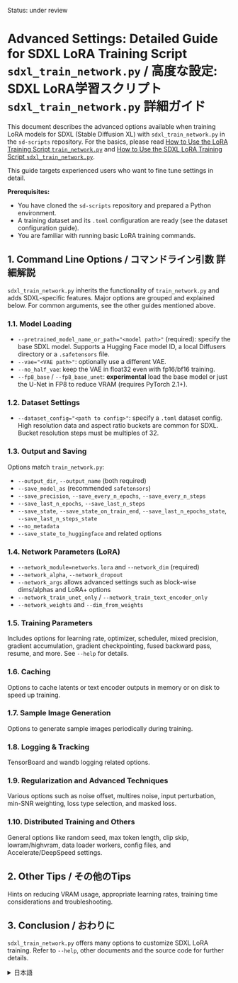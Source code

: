 Status: under review

# Advanced Settings: Detailed Guide for SDXL LoRA Training Script `sdxl_train_network.py` / 高度な設定: SDXL LoRA学習スクリプト `sdxl_train_network.py` 詳細ガイド

This document describes the advanced options available when training LoRA models for SDXL (Stable Diffusion XL) with `sdxl_train_network.py` in the `sd-scripts` repository. For the basics, please read [How to Use the LoRA Training Script `train_network.py`](train_network.md) and [How to Use the SDXL LoRA Training Script `sdxl_train_network.py`](sdxl_train_network.md).

This guide targets experienced users who want to fine tune settings in detail.

**Prerequisites:**

* You have cloned the `sd-scripts` repository and prepared a Python environment.
* A training dataset and its `.toml` configuration are ready (see the dataset configuration guide).
* You are familiar with running basic LoRA training commands.

## 1. Command Line Options / コマンドライン引数 詳細解説

`sdxl_train_network.py` inherits the functionality of `train_network.py` and adds SDXL-specific features. Major options are grouped and explained below. For common arguments, see the other guides mentioned above.

### 1.1. Model Loading

* `--pretrained_model_name_or_path="<model path>"` (required): specify the base SDXL model. Supports a Hugging Face model ID, a local Diffusers directory or a `.safetensors` file.
* `--vae="<VAE path>"`: optionally use a different VAE.
* `--no_half_vae`: keep the VAE in float32 even with fp16/bf16 training.
* `--fp8_base` / `--fp8_base_unet`: **experimental** load the base model or just the U-Net in FP8 to reduce VRAM (requires PyTorch 2.1+).

### 1.2. Dataset Settings

* `--dataset_config="<path to config>"`: specify a `.toml` dataset config. High resolution data and aspect ratio buckets are common for SDXL. Bucket resolution steps must be multiples of 32.

### 1.3. Output and Saving

Options match `train_network.py`:

* `--output_dir`, `--output_name` (both required)
* `--save_model_as` (recommended `safetensors`)
* `--save_precision`, `--save_every_n_epochs`, `--save_every_n_steps`
* `--save_last_n_epochs`, `--save_last_n_steps`
* `--save_state`, `--save_state_on_train_end`, `--save_last_n_epochs_state`, `--save_last_n_steps_state`
* `--no_metadata`
* `--save_state_to_huggingface` and related options

### 1.4. Network Parameters (LoRA)

* `--network_module=networks.lora` and `--network_dim` (required)
* `--network_alpha`, `--network_dropout`
* `--network_args` allows advanced settings such as block-wise dims/alphas and LoRA+ options
* `--network_train_unet_only` / `--network_train_text_encoder_only`
* `--network_weights` and `--dim_from_weights`

### 1.5. Training Parameters

Includes options for learning rate, optimizer, scheduler, mixed precision, gradient accumulation, gradient checkpointing, fused backward pass, resume, and more. See `--help` for details.

### 1.6. Caching

Options to cache latents or text encoder outputs in memory or on disk to speed up training.

### 1.7. Sample Image Generation

Options to generate sample images periodically during training.

### 1.8. Logging & Tracking

TensorBoard and wandb logging related options.

### 1.9. Regularization and Advanced Techniques

Various options such as noise offset, multires noise, input perturbation, min-SNR weighting, loss type selection, and masked loss.

### 1.10. Distributed Training and Others

General options like random seed, max token length, clip skip, lowram/highvram, data loader workers, config files, and Accelerate/DeepSpeed settings.

## 2. Other Tips / その他のTips

Hints on reducing VRAM usage, appropriate learning rates, training time considerations and troubleshooting.

## 3. Conclusion / おわりに

`sdxl_train_network.py` offers many options to customize SDXL LoRA training. Refer to `--help`, other documents and the source code for further details.

<details>
<summary>日本語</summary>

---

# 高度な設定: SDXL LoRA学習スクリプト `sdxl_train_network.py` 詳細ガイド

このドキュメントでは、`sd-scripts` リポジトリに含まれる `sdxl_train_network.py` を使用した、SDXL (Stable Diffusion XL) モデルに対する LoRA (Low-Rank Adaptation) モデル学習の高度な設定オプションについて解説します。

基本的な使い方については、以下のドキュメントを参照してください。

*   [LoRA学習スクリプト `train_network.py` の使い方](train_network.md)
*   [SDXL LoRA学習スクリプト `sdxl_train_network.py` の使い方](sdxl_train_network.md)

このガイドは、基本的なLoRA学習の経験があり、より詳細な設定や高度な機能を試したい熟練した利用者を対象としています。

**前提条件:**

*   `sd-scripts` リポジトリのクローンと Python 環境のセットアップが完了していること。
*   学習用データセットの準備と設定（`.toml`ファイル）が完了していること。（[データセット設定ガイド](link/to/dataset/config/doc)参照）
*   基本的なLoRA学習のコマンドライン実行経験があること。

## 1. コマンドライン引数 詳細解説

`sdxl_train_network.py` は `train_network.py` の機能を継承しつつ、SDXL特有の機能を追加しています。ここでは、SDXL LoRA学習に関連する主要なコマンドライン引数について、機能別に分類して詳細に解説します。

基本的な引数については、[LoRA学習スクリプト `train_network.py` の使い方](train_network.md#31-主要なコマンドライン引数) および [SDXL LoRA学習スクリプト `sdxl_train_network.py` の使い方](sdxl_train_network.md#31-主要なコマンドライン引数（差分）) を参照してください。

### 1.1. モデル読み込み関連

*   `--pretrained_model_name_or_path="<モデルパス>"` **[必須]**
    *   学習のベースとなる **SDXLモデル** を指定します。Hugging Face HubのモデルID、ローカルのDiffusers形式モデルディレクトリ、または`.safetensors`ファイルを指定できます。
    *   詳細は[基本ガイド](sdxl_train_network.md#モデル関連)を参照してください。
*   `--vae="<VAEパス>"`
    *   オプションで、学習に使用するVAEを指定します。SDXLモデルに含まれるVAE以外を使用する場合に指定します。`.ckpt`または`.safetensors`ファイルを指定できます。
*   `--no_half_vae`
    *   混合精度(`fp16`/`bf16`)使用時でもVAEを`float32`で動作させます。SDXLのVAEは`float16`で不安定になることがあるため、`fp16`指定時には有効にすることが推奨されます。`bf16`では通常不要です。
*   `--fp8_base` / `--fp8_base_unet`
    *   **実験的機能:** ベースモデル（U-Net, Text Encoder）またはU-NetのみをFP8で読み込み、VRAM使用量を削減します。PyTorch 2.1以上が必要です。詳細は TODO 後でドキュメントを追加 の関連セクションを参照してください (SD3の説明ですがSDXLにも適用されます)。

### 1.2. データセット設定関連

*   `--dataset_config="<設定ファイルのパス>"` 
    *   データセットの設定を記述した`.toml`ファイルを指定します。SDXLでは高解像度データとバケツ機能（`.toml` で `enable_bucket = true` を指定）の利用が一般的です。
    *   `.toml`ファイルの書き方の詳細は[データセット設定ガイド](link/to/dataset/config/doc)を参照してください。
    *   アスペクト比バケツの解像度ステップ(`bucket_reso_steps`)は、SDXLでは32の倍数とする必要があります。

### 1.3. 出力・保存関連

基本的なオプションは `train_network.py` と共通です。

*   `--output_dir="<出力先ディレクトリ>"` **[必須]**
*   `--output_name="<出力ファイル名>"` **[必須]**
*   `--save_model_as="safetensors"` (推奨), `ckpt`, `pt`, `diffusers`, `diffusers_safetensors`
*   `--save_precision="fp16"`, `"bf16"`, `"float"`
    *   モデルの保存精度を指定します。未指定時は学習時の精度(`fp16`, `bf16`等)で保存されます。
*   `--save_every_n_epochs=N` / `--save_every_n_steps=N`
    *   Nエポック/ステップごとにモデルを保存します。
*   `--save_last_n_epochs=M` / `--save_last_n_steps=M`
    *   エポック/ステップごとに保存する際、最新のM個のみを保持し、古いものは削除します。
*   `--save_state` / `--save_state_on_train_end`
    *   モデル保存時/学習終了時に、Optimizerの状態などを含む学習状態(`state`)を保存します。`--resume`オプションでの学習再開に必要です。
*   `--save_last_n_epochs_state=M` / `--save_last_n_steps_state=M`
    *   `state`の保存数をM個に制限します。`--save_last_n_epochs/steps`の指定を上書きします。
*   `--no_metadata`
    *   出力モデルにメタデータを保存しません。
*   `--save_state_to_huggingface` / `--huggingface_repo_id` など
    *   Hugging Face Hubへのモデルやstateのアップロード関連オプション。詳細は TODO ドキュメントを追加 を参照してください。

### 1.4. ネットワークパラメータ (LoRA)

基本的なオプションは `train_network.py` と共通です。

*   `--network_module=networks.lora` **[必須]**
*   `--network_dim=N` **[必須]**
    *   LoRAのランク (次元数) を指定します。SDXLでは32や64などが試されることが多いですが、データセットや目的に応じて調整が必要です。
*   `--network_alpha=M`
    *   LoRAのアルファ値。`network_dim`の半分程度、または`network_dim`と同じ値などが一般的です。デフォルトは1。
*   `--network_dropout=P`
    *   LoRAモジュール内のドロップアウト率 (0.0~1.0)。過学習抑制の効果が期待できます。デフォルトはNone (ドロップアウトなし)。
*   `--network_args ...`
    *   ネットワークモジュールへの追加引数を `key=value` 形式で指定します。LoRAでは以下の高度な設定が可能です。
        *   **階層別 (Block-wise) 次元数/アルファ:**
            *   U-Netの各ブロックごとに異なる`dim`と`alpha`を指定できます。これにより、特定の層の影響を強めたり弱めたりする調整が可能です。
            *   `block_dims`: U-NetのLinear層およびConv2d 1x1層に対するブロックごとのdimをカンマ区切りで指定します (SDXLでは23個の数値)。
            *   `block_alphas`: 上記に対応するalpha値をカンマ区切りで指定します。
            *   `conv_block_dims`: U-NetのConv2d 3x3層に対するブロックごとのdimをカンマ区切りで指定します。
            *   `conv_block_alphas`: 上記に対応するalpha値をカンマ区切りで指定します。
            *   指定しないブロックは `--network_dim`/`--network_alpha` または `--conv_dim`/`--conv_alpha` (存在する場合) の値が使用されます。
            *   詳細は[LoRA の階層別学習率](train_network.md#lora-の階層別学習率) (train\_network.md内、SDXLでも同様に適用可能) や実装 ([lora.py](lora.py)) を参照してください。
        *   **LoRA+:**
            *   `loraplus_lr_ratio=R`: LoRAの上向き重み(UP)の学習率を、下向き重み(DOWN)の学習率のR倍にします。学習速度の向上が期待できます。論文推奨は16。
            *   `loraplus_unet_lr_ratio=RU`: U-Net部分のLoRA+学習率比を個別に指定します。
            *   `loraplus_text_encoder_lr_ratio=RT`: Text Encoder部分のLoRA+学習率比を個別に指定します。(`--text_encoder_lr1`, `--text_encoder_lr2`で指定した学習率に乗算されます)
            *   詳細は[README](../README.md#jan-17-2025--2025-01-17-version-090)や実装 ([lora.py](lora.py)) を参照してください。
*   `--network_train_unet_only`
    *   U-NetのLoRAモジュールのみを学習します。Text Encoderの学習を行わない場合に指定します。`--cache_text_encoder_outputs` を使用する場合は必須です。
*   `--network_train_text_encoder_only`
    *   Text EncoderのLoRAモジュールのみを学習します。U-Netの学習を行わない場合に指定します。
*   `--network_weights="<重みファイル>"`
    *   学習済みのLoRA重みを読み込んで学習を開始します。ファインチューニングや学習再開に使用します。`--resume` との違いは、このオプションはLoRAモジュールの重みのみを読み込み、`--resume` はOptimizerの状態や学習ステップ数なども復元します。
*   `--dim_from_weights`
    *   `--network_weights` で指定した重みファイルからLoRAの次元数 (`dim`) を自動的に読み込みます。`--network_dim` の指定は不要になります。

### 1.5. 学習パラメータ

*   `--learning_rate=LR`
    *   全体の学習率。各モジュール(`unet_lr`, `text_encoder_lr1`, `text_encoder_lr2`)のデフォルト値となります。`1e-3` や `1e-4` などが試されることが多いです。
*   `--unet_lr=LR_U`
    *   U-Net部分のLoRAモジュールの学習率。
*   `--text_encoder_lr1=LR_TE1`
    *   Text Encoder 1 (OpenCLIP ViT-G/14) のLoRAモジュールの学習率。通常、U-Netより小さい値 (例: `1e-5`, `2e-5`) が推奨されます。
*   `--text_encoder_lr2=LR_TE2`
    *   Text Encoder 2 (CLIP ViT-L/14) のLoRAモジュールの学習率。通常、U-Netより小さい値 (例: `1e-5`, `2e-5`) が推奨されます。
*   `--optimizer_type="..."`
    *   使用するOptimizerを指定します。`AdamW8bit` (省メモリ、一般的), `Adafactor` (さらに省メモリ、SDXLフルモデル学習で実績あり), `Lion`, `DAdaptation`, `Prodigy`などが選択可能です。各Optimizerには追加の引数が必要な場合があります (`--optimizer_args`参照)。
    *   `AdamW8bit` や `PagedAdamW8bit` (要 `bitsandbytes`) が一般的です。
    *   `Adafactor` はメモリ効率が良いですが、設定がやや複雑です (相対ステップ(`relative_step=True`)推奨、学習率スケジューラは`adafactor`推奨)。
    *   `DAdaptation`, `Prodigy` は学習率の自動調整機能がありますが、LoRA+との併用はできません。学習率は`1.0`程度を指定します。
    *   詳細は[train\_util.py](train_util.py)の`get_optimizer`関数を参照してください。
*   `--optimizer_args ...`
    *   Optimizerへの追加引数を `key=value` 形式で指定します (例: `"weight_decay=0.01"` `"betas=0.9,0.999"`).
*   `--lr_scheduler="..."`
    *   学習率スケジューラを指定します。`constant` (変化なし), `cosine` (コサインカーブ), `linear` (線形減衰), `constant_with_warmup` (ウォームアップ付き定数), `cosine_with_restarts` など。`constant` や `cosine` 、 `constant_with_warmup` がよく使われます。
    *   スケジューラによっては追加の引数が必要です (`--lr_scheduler_args`参照)。
    *   `DAdaptation` や `Prodigy` などの自己学習率調整機能付きOptimizerを使用する場合、スケジューラは不要です (`constant` を指定)。
*   `--lr_warmup_steps=N`
    *   学習率スケジューラのウォームアップステップ数。学習開始時に学習率を徐々に上げていく期間です。N < 1 の場合は全ステップ数に対する割合と解釈されます。
*   `--lr_scheduler_num_cycles=N` / `--lr_scheduler_power=P`
    *   特定のスケジューラ (`cosine_with_restarts`, `polynomial`) のためのパラメータ。
*   `--max_train_steps=N` / `--max_train_epochs=N`
    *   学習の総ステップ数またはエポック数を指定します。エポック指定が優先されます。
*   `--mixed_precision="bf16"` / `"fp16"` / `"no"`
    *   混合精度学習の設定。SDXLでは `bf16` (対応GPUの場合) または `fp16` の使用が強く推奨されます。VRAM使用量を削減し、学習速度を向上させます。
*   `--full_fp16` / `--full_bf16`
    *   勾配計算も含めて完全に半精度/bf16で行います。VRAM使用量をさらに削減できますが、学習の安定性に影響する可能性があります。VRAMがどうしても足りない場合に使用します。
*   `--gradient_accumulation_steps=N`
    *   勾配をNステップ分蓄積してからOptimizerを更新します。実質的なバッチサイズを `train_batch_size * N` に増やし、少ないVRAMで大きなバッチサイズ相当の効果を得られます。デフォルトは1。
*   `--max_grad_norm=N`
    *   勾配クリッピングの閾値。勾配のノルムがNを超える場合にクリッピングします。デフォルトは1.0。`0`で無効。
*   `--gradient_checkpointing`
    *   メモリ使用量を大幅に削減しますが、学習速度は若干低下します。SDXLではメモリ消費が大きいため、有効にすることが推奨されます。
*   `--fused_backward_pass`
    *   **実験的機能:** 勾配計算とOptimizerのステップを融合し、VRAM使用量を削減します。SDXLで利用可能です。現在 `Adafactor` Optimizerのみ対応。Gradient Accumulationとは併用できません。
*   `--resume="<stateディレクトリ>"`
    *   `--save_state`で保存された学習状態から学習を再開します。Optimizerの状態や学習ステップ数などが復元されます。

### 1.6. キャッシュ機能関連

SDXLは計算コストが高いため、キャッシュ機能が効果的です。

*   `--cache_latents`
    *   VAEの出力(Latent)をメモリにキャッシュします。VAEの計算を省略でき、VRAM使用量を削減し、学習を高速化します。**注意:** 画像に対するAugmentation (`color_aug`, `flip_aug`, `random_crop` 等) は無効になります。
*   `--cache_latents_to_disk`
    *   `--cache_latents` と併用し、キャッシュ先をディスクにします。大量のデータセットや複数回の学習で特に有効です。初回実行時にディスクにキャッシュが生成され、2回目以降はそれを読み込みます。
*   `--cache_text_encoder_outputs`
    *   Text Encoderの出力をメモリにキャッシュします。Text Encoderの計算を省略でき、VRAM使用量を削減し、学習を高速化します。**注意:** キャプションに対するAugmentation (`shuffle_caption`, `caption_dropout_rate` 等) は無効になります。**また、このオプションを使用する場合、Text EncoderのLoRAモジュールは学習できません (`--network_train_unet_only` の指定が必須です)。**
*   `--cache_text_encoder_outputs_to_disk`
    *   `--cache_text_encoder_outputs` と併用し、キャッシュ先をディスクにします。
*   `--skip_cache_check`
    *   キャッシュファイルの内容の検証をスキップします。ファイルの存在確認は行われ、存在しない場合はキャッシュが生成されます。デバッグ等で意図的に再キャッシュしたい場合を除き、通常は指定不要です。

### 1.7. サンプル画像生成関連

基本的なオプションは `train_network.py` と共通です。

*   `--sample_every_n_steps=N` / `--sample_every_n_epochs=N`
    *   Nステップ/エポックごとにサンプル画像を生成します。
*   `--sample_at_first`
    *   学習開始前にサンプル画像を生成します。
*   `--sample_prompts="<プロンプトファイル>"`
    *   サンプル画像生成に使用するプロンプトを記述したファイル (`.txt`, `.toml`, `.json`) を指定します。書式は[gen\_img\_diffusers.py](gen_img_diffusers.py)に準じます。詳細は[ドキュメント](gen_img_README-ja.md)を参照してください。
*   `--sample_sampler="..."`
    *   サンプル画像生成時のサンプラー（スケジューラ）を指定します。`euler_a`, `dpm++_2m_karras` などが一般的です。選択肢は `--help` を参照してください。

### 1.8. Logging & Tracking 関連

*   `--logging_dir="<ログディレクトリ>"`
    *   TensorBoardなどのログを出力するディレクトリを指定します。指定しない場合、ログは出力されません。
*   `--log_with="tensorboard"` / `"wandb"` / `"all"`
    *   使用するログツールを指定します。`wandb`を使用する場合、`pip install wandb`が必要です。
*   `--log_prefix="<プレフィックス>"`
    *   `logging_dir` 内に作成されるサブディレクトリ名の接頭辞を指定します。
*   `--wandb_api_key="<APIキー>"` / `--wandb_run_name="<実行名>"`
    *   Weights & Biases (wandb) 使用時のオプション。
*   `--log_tracker_name` / `--log_tracker_config`
    *   高度なトラッカー設定用オプション。通常は指定不要。
*   `--log_config`
    *   学習開始時に、使用された学習設定（一部の機密情報を除く）をログに出力します。再現性の確保に役立ちます。

### 1.9. 正則化・高度な学習テクニック関連

*   `--noise_offset=N`
    *   ノイズオフセットを有効にし、その値を指定します。画像の明るさやコントラストの偏りを改善する効果が期待できます。SDXLのベースモデルはこの値で学習されているため、有効にすることが推奨されます (例: 0.0357)。元々の技術解説は[こちら](https://www.crosslabs.org/blog/diffusion-with-offset-noise)。
*   `--noise_offset_random_strength`
    *   ノイズオフセットの強度を0から指定値の間でランダムに変動させます。
*   `--adaptive_noise_scale=N`
    *   Latentの平均絶対値に応じてノイズオフセットを調整します。`--noise_offset`と併用します。
*   `--multires_noise_iterations=N` / `--multires_noise_discount=D`
    *   複数解像度ノイズを有効にします。異なる周波数成分のノイズを加えることで、ディテールの再現性を向上させる効果が期待できます。イテレーション回数N (6-10程度) と割引率D (0.3程度) を指定します。技術解説は[こちら](https://wandb.ai/johnowhitaker/multires_noise/reports/Multi-Resolution-Noise-for-Diffusion-Model-Training--VmlldzozNjYyOTU2)。
*   `--ip_noise_gamma=G` / `--ip_noise_gamma_random_strength`
    *   Input Perturbation Noiseを有効にします。入力(Latent)に微小なノイズを加えて正則化を行います。Gamma値 (0.1程度) を指定します。`random_strength`で強度をランダム化できます。
*   `--min_snr_gamma=N`
    *   Min-SNR Weighting Strategy を適用します。学習初期のノイズが大きいタイムステップでのLossの重みを調整し、学習を安定させます。`N=5` などが使用されます。
*   `--scale_v_pred_loss_like_noise_pred`
    *   v-predictionモデルにおいて、vの予測ロスをノイズ予測ロスと同様のスケールに調整します。SDXLはv-predictionではないため、**通常は使用しません**。
*   `--v_pred_like_loss=N`
    *   ノイズ予測モデルにv予測ライクなロスを追加します。`N`でその重みを指定します。SDXLでは**通常は使用しません**。
*   `--debiased_estimation_loss`
    *   Debiased EstimationによるLoss計算を行います。Min-SNRと類似の目的を持ちますが、異なるアプローチです。
*   `--loss_type="l1"` / `"l2"` / `"huber"` / `"smooth_l1"`
    *   損失関数を指定します。デフォルトは`l2` (MSE)。`huber`や`smooth_l1`は外れ値に頑健な損失関数です。
*   `--huber_schedule="constant"` / `"exponential"` / `"snr"`
    *   `huber`または`smooth_l1`損失使用時のスケジューリング方法。`snr`が推奨されています。
*   `--huber_c=C` / `--huber_scale=S`
    *   `huber`または`smooth_l1`損失のパラメータ。
*   `--masked_loss`
    *   マスク画像に基づいてLoss計算領域を限定します。データセット設定で`conditioning_data_dir`にマスク画像（白黒）を指定する必要があります。詳細は[マスクロスについて](masked_loss_README.md)を参照してください。

### 1.10. 分散学習・その他

*   `--seed=N`
    *   乱数シードを指定します。学習の再現性を確保したい場合に設定します。
*   `--max_token_length=N` (`75`, `150`, `225`)
    *   Text Encoderが処理するトークンの最大長。SDXLでは通常`75` (デフォルト) または `150`, `225`。長くするとより複雑なプロンプトを扱えますが、VRAM使用量が増加します。
*   `--clip_skip=N`
    *   Text Encoderの最終層からN層スキップした層の出力を使用します。SDXLでは**通常使用しません**。
*   `--lowram` / `--highvram`
    *   メモリ使用量の最適化に関するオプション。`--lowram`はColabなどRAM < VRAM環境向け、`--highvram`はVRAM潤沢な環境向け。
*   `--persistent_data_loader_workers` / `--max_data_loader_n_workers=N`
    *   DataLoaderのワーカプロセスに関する設定。エポック間の待ち時間やメモリ使用量に影響します。
*   `--config_file="<設定ファイル>"` / `--output_config`
    *   コマンドライン引数の代わりに`.toml`ファイルを使用/出力するオプション。
*   **Accelerate/DeepSpeed関連:** (`--ddp_timeout`, `--ddp_gradient_as_bucket_view`, `--ddp_static_graph`)
    *   分散学習時の詳細設定。通常はAccelerateの設定 (`accelerate config`) で十分です。DeepSpeedを使用する場合は、別途設定が必要です。

## 2. その他のTips

*   **VRAM使用量:** SDXL LoRA学習は多くのVRAMを必要とします。24GB VRAMでも設定によってはメモリ不足になることがあります。以下の設定でVRAM使用量を削減できます。
    *   `--mixed_precision="bf16"` または `"fp16"` (必須級)
    *   `--gradient_checkpointing` (強く推奨)
    *   `--cache_latents` / `--cache_text_encoder_outputs` (効果大、制約あり)
    *   `--optimizer_type="AdamW8bit"` または `"Adafactor"`
    *   `--gradient_accumulation_steps` の値を増やす (バッチサイズを小さくする)
    *   `--full_fp16` / `--full_bf16` (安定性に注意)
    *   `--fp8_base` / `--fp8_base_unet` (実験的)
    *   `--fused_backward_pass` (Adafactor限定、実験的)
*   **学習率:** SDXL LoRAの適切な学習率はデータセットや`network_dim`/`alpha`に依存します。`1e-4` ~ `4e-5` (U-Net), `1e-5` ~ `2e-5` (Text Encoders) あたりから試すのが一般的です。
*   **学習時間:** 高解像度データとSDXLモデルのサイズのため、学習には時間がかかります。キャッシュ機能や適切なハードウェアの利用が重要です。
*   **トラブルシューティング:**
    *   **NaN Loss:** 学習率が高すぎる、混合精度の設定が不適切 (`fp16`時の`--no_half_vae`未指定など)、データセットの問題などが考えられます。
    *   **VRAM不足 (OOM):** 上記のVRAM削減策を試してください。
    *   **学習が進まない:** 学習率が低すぎる、Optimizer/Schedulerの設定が不適切、データセットの問題などが考えられます。

## 3. おわりに

`sdxl_train_network.py` は非常に多くのオプションを提供しており、SDXL LoRA学習の様々な側面をカスタマイズできます。このドキュメントが、より高度な設定やチューニングを行う際の助けとなれば幸いです。

不明な点や詳細については、各スクリプトの `--help` オプションや、リポジトリ内の他のドキュメント、実装コード自体を参照してください。

---


</details>
